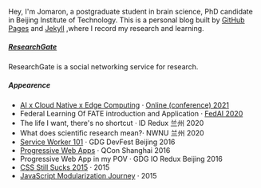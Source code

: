 Hey, I'm Jomaron, a postgraduate student in brain science, PhD candidate in Beijing Institute of Technology.
This is a personal blog built by [GitHub Pages](https://pages.github.com/) and [Jekyll](http://jekyll.com.cn/) ,where I record my research and learning.

##### [ResearchGate](https://www.researchgate.net/profile/Wanyong-Qiu)

ResearchGate is a social networking service for research.

##### Appearence

- [AI x Cloud Native x Edge Computing][9] · [Online (conference) 2021](http://vmware.cevent.com.cn/)
- Federal Learning Of FATE introduction and Application · [FedAI 2020](https://cn.fedai.org/book-courses/)
- The life I want, there's no shortcut · ID Redux 兰州 2020
- What does scientific research mean?· NWNU 兰州 2020
- [Service Worker 101][5] · GDG DevFest Beijing 2016
- [Progressive Web Apps][4] · QCon Shanghai 2016
- Progressive Web App in my POV · GDG IO Redux Beijing 2016
- [CSS Still Sucks 2015][2] · 2015
- [JavaScript Modularization Journey][1] · 2015

[1]: //huangxuan.me/2015/07/09/js-module-7day/
[2]: //huangxuan.me/2015/12/28/css-sucks-2015/
[3]: //huangxuan.me/2016/06/05/pwa-in-my-pov/
[4]: //huangxuan.me/2016/10/20/pwa-qcon2016/
[5]: //huangxuan.me/2016/11/20/sw-101-gdgdf/
[6]: https://yanshuo.io/assets/player/?deck=58ac8598b123db0067292f92 "PWA Rehashing"
[7]: https://yanshuo.io/assets/player/?deck=593ad6fbfe88c2006a0a0d6d "The State of PWA"
[8]: https://yanshuo.io/assets/player/?deck=594d673d570c357d0698a950 "Building PWA"
[9]: http://vmware.cevent.com.cn/
